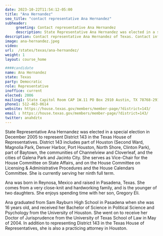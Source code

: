 ```yaml
---
date: 2023-10-22T11:54:12-05:00
title: "Ana Hernandez"
seo_title: "contact representative Ana Hernandez"
subheader:
     greeting: Contact representative Ana Hernandez
     description: State Representative Ana Hernandez was elected in a special election in December 2005 to represent District 143 in the Texas House of Representatives.
description: Contact representative Ana Hernandez of Texas. Contact information for Ana Hernandez includes email address, phone number, and mailing address.
image: ana-hernandez.jpeg
video:
url:  /states/texas/ana-hernandez/
weight: 1
layout: course_home

####candidate
name: Ana Hernandez
state: Texas
party: Democratic
role: Representative
inoffice: current
elected: 2006
mailing1: State Capitol Room CAP 1W.11 PO Box 2910 Austin, TX 78768-2910
phone1: 512-463-0614
website: https://house.texas.gov/members/member-page/?district=143/
email : https://house.texas.gov/members/member-page/?district=143/
twitter: anahdztx
---
```


State Representative Ana Hernandez was elected in a special election in December 2005 to represent District 143 in the Texas House of Representatives. District 143 includes part of Houston (Second Ward, Magnolia Park, Denver Harbor, Port Houston, North Shore, Clinton Park), part of Baytown, the communities of Channelview and Cloverleaf, and the cities of Galena Park and Jacinto City. She serves as Vice-Chair for the House Committee on State Affairs, and on the House Committee on Licensing & Administrative Procedures and the House Calendars Committee. She is currently serving her ninth full term.

Ana was born in Reynosa, Mexico and raised in Pasadena, Texas. She comes from a very close-knit and hardworking family, and is the younger of two daughters. She enjoys spending time with her son, Gregory Eli.

Ana graduated from Sam Rayburn High School in Pasadena when she was 16 years old, and received her Bachelor of Science in Political Science and Psychology from the University of Houston. She went on to receive her Doctor of Jurisprudence from the University of Texas School of Law in May of 2004. In addition to representing District 143 in the Texas House of Representatives, she is also a practicing attorney in Houston.
